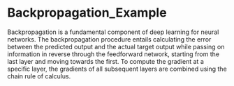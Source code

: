 # Backpropagation_Example
Backpropagation is a fundamental component of deep learning for neural networks.
The backpropagation procedure entails calculating the error between the predicted output and the actual target output while passing on information in reverse through the feedforward network, starting from the last layer and moving towards the first. To compute the gradient at a specific layer, the gradients of all subsequent layers are combined using the chain rule of calculus.
